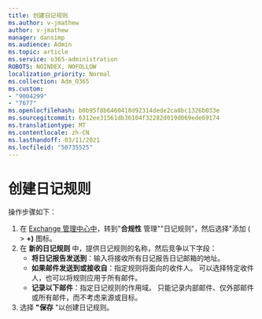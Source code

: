 ```yaml
---
title: 创建日记规则
ms.author: v-jmathew
author: v-jmathew
manager: dansimp
ms.audience: Admin
ms.topic: article
ms.service: o365-administration
ROBOTS: NOINDEX, NOFOLLOW
localization_priority: Normal
ms.collection: Adm_O365
ms.custom:
- "9004299"
- "7677"
ms.openlocfilehash: b0b95f8b6460418d92314dede2ca8bc1326b033e
ms.sourcegitcommit: 6312ee31561db36104f32282d019d069ede69174
ms.translationtype: MT
ms.contentlocale: zh-CN
ms.lasthandoff: 03/11/2021
ms.locfileid: "50735525"
---
```

# <a name="create-a-journal-rule"></a>创建日记规则

操作步骤如下：

1. 在 [Exchange 管理中心中](https://go.microsoft.com/fwlink/p/?linkid=2059104)，转到"**合规性** 管理""日记规则"，然后选择"添加 ( >   **+)** 图标。
2. 在 **新的日记规则** 中，提供日记规则的名称，然后竞争以下字段：  
    - **将日记报告发送到**：输入将接收所有日记报告日记邮箱的地址。  
    - **如果邮件发送到或接收自**：指定规则将面向的收件人。 可以选择特定收件人，也可以将规则应用于所有邮件。  
    - **记录以下邮件**：指定日记规则的作用域。 只能记录内部邮件、仅外部邮件或所有邮件，而不考虑来源或目标。
3. 选择 **"保存** "以创建日记规则。

